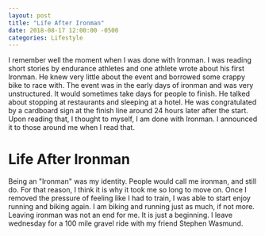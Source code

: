 ```yaml
---
layout: post
title: "Life After Ironman"
date: 2018-08-17 12:00:00 -0500
categories: Lifestyle
---
```

    
I remember well the moment when I was done with Ironman.
I was reading short stories by endurance athletes and one athlete wrote about his first Ironman.
He knew very little about the event and borrowed some crappy bike to race with.
The event was in the early days of ironman and was very unstructured. 
It would sometimes take days for people to finish.
He talked about stopping at restaurants and sleeping at a hotel.
He was congratulated by a cardboard sign at the finish line around 24 hours later after the start.
Upon reading that, I thought to myself, I am done with Ironman.
I announced it to those around me when I read that.


# Life After Ironman
Being an "Ironman" was my identity.
People would call me ironman, and still do.
For that reason, I think it is why it took me so long to move on.
Once I removed the pressure of feeling like I had to train, I was able to start enjoy running and biking again.
I am biking and running just as much, if not more.
Leaving ironman was not an end for me. 
It is just a beginning.
I leave wednesday for a 100 mile gravel ride with my friend Stephen Wasmund.

